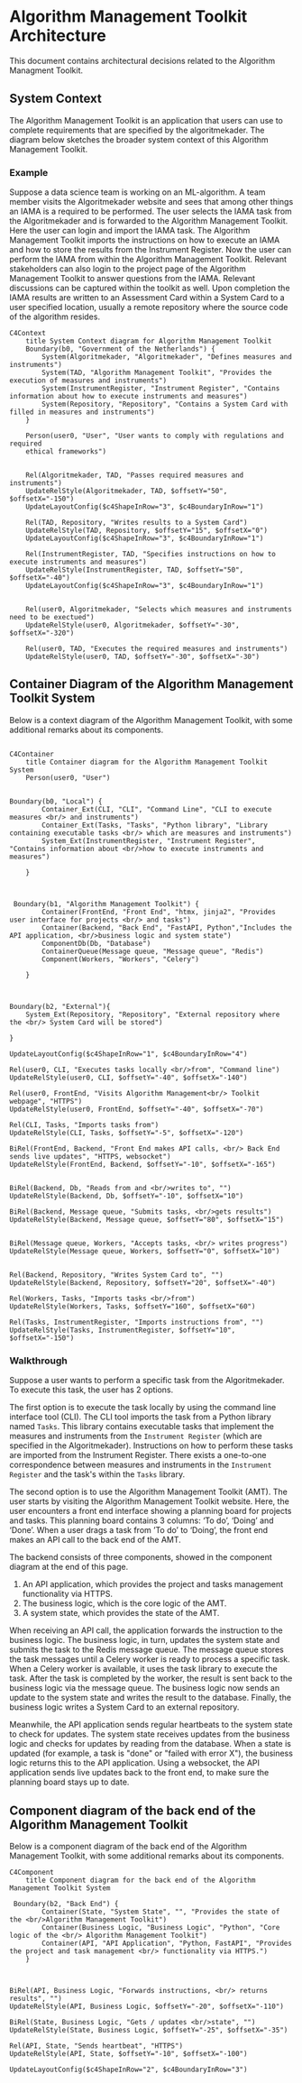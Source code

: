 # Algorithm Management Toolkit Architecture

This document contains architectural decisions related to the Algorithm Managment Toolkit.

## System Context

The Algorithm Management Toolkit is an application that users can use to complete requirements
that are specified by the algoritmekader. The diagram below sketches the broader system context
of this Algorithm Management Toolkit.

### Example
Suppose a data science team is working on an ML-algorithm. A team member visits the Algoritmekader
website and sees that among other things an IAMA is a required to be performed. The user selects
the IAMA task from the Algoritmekader and is forwarded to the Algorithm Management Toolkit. Here
the user can login and import the IAMA task. The Algorithm Management Toolkit imports the instructions
on how to execute an IAMA and how to store the results from the Instrument Register. Now the user can
perform the IAMA from within the Algorithm Management Toolkit. Relevant stakeholders can also login
to the project page of the Algorithm Management Toolkit to answer questions from the IAMA. Relevant
discussions can be captured within the toolkit as well. Upon completion the IAMA results are written
to an Assessment Card within a System Card to a user specified location, usually a remote repository
where the source code of the algorithm resides.


```mermaid
C4Context
    title System Context diagram for Algorithm Management Toolkit
    Boundary(b0, "Government of the Netherlands") {
        System(Algoritmekader, "Algoritmekader", "Defines measures and instruments")
        System(TAD, "Algorithm Management Toolkit", "Provides the execution of measures and instruments")
        System(InstrumentRegister, "Instrument Register", "Contains information about how to execute instruments and measures")
        System(Repository, "Repository", "Contains a System Card with filled in measures and instruments")
    }

    Person(user0, "User", "User wants to comply with regulations and required
    ethical frameworks")


    Rel(Algoritmekader, TAD, "Passes required measures and instruments")
    UpdateRelStyle(Algoritmekader, TAD, $offsetY="50", $offsetX="-150")
    UpdateLayoutConfig($c4ShapeInRow="3", $c4BoundaryInRow="1")

    Rel(TAD, Repository, "Writes results to a System Card")
    UpdateRelStyle(TAD, Repository, $offsetY="15", $offsetX="0")
    UpdateLayoutConfig($c4ShapeInRow="3", $c4BoundaryInRow="1")

    Rel(InstrumentRegister, TAD, "Specifies instructions on how to execute instruments and measures")
    UpdateRelStyle(InstrumentRegister, TAD, $offsetY="50", $offsetX="-40")
    UpdateLayoutConfig($c4ShapeInRow="3", $c4BoundaryInRow="1")


    Rel(user0, Algoritmekader, "Selects which measures and instruments need to be exectued")
    UpdateRelStyle(user0, Algoritmekader, $offsetY="-30", $offsetX="-320")

    Rel(user0, TAD, "Executes the required measures and instruments")
    UpdateRelStyle(user0, TAD, $offsetY="-30", $offsetX="-30")
```
## Container Diagram of the Algorithm Management Toolkit System
Below is a context diagram of the Algorithm Management Toolkit, with some additional remarks about
its components.
```mermaid

C4Container
    title Container diagram for the Algorithm Management Toolkit System
    Person(user0, "User")


Boundary(b0, "Local") {
        Container_Ext(CLI, "CLI", "Command Line", "CLI to execute measures <br/> and instruments")
        Container_Ext(Tasks, "Tasks", "Python library", "Library containing executable tasks <br/> which are measures and instruments")
        System_Ext(InstrumentRegister, "Instrument Register",  "Contains information about <br/>how to execute instruments and measures")

    }



 Boundary(b1, "Algorithm Management Toolkit") {
        Container(FrontEnd, "Front End", "htmx, jinja2", "Provides user interface for projects <br/> and tasks")
        Container(Backend, "Back End", "FastAPI, Python","Includes the API application, <br/>business logic and system state")
        ComponentDb(Db, "Database")
        ContainerQueue(Message queue, "Message queue", "Redis")
        Component(Workers, "Workers", "Celery")

    }



Boundary(b2, "External"){
    System_Ext(Repository, "Repository", "External repository where the <br/> System Card will be stored")

}

UpdateLayoutConfig($c4ShapeInRow="1", $c4BoundaryInRow="4")

Rel(user0, CLI, "Executes tasks locally <br/>from", "Command line")
UpdateRelStyle(user0, CLI, $offsetY="-40", $offsetX="-140")

Rel(user0, FrontEnd, "Visits Algorithm Management<br/> Toolkit webpage", "HTTPS")
UpdateRelStyle(user0, FrontEnd, $offsetY="-40", $offsetX="-70")

Rel(CLI, Tasks, "Imports tasks from")
UpdateRelStyle(CLI, Tasks, $offsetY="-5", $offsetX="-120")

BiRel(FrontEnd, Backend, "Front End makes API calls, <br/> Back End sends live updates", "HTTPS, websocket")
UpdateRelStyle(FrontEnd, Backend, $offsetY="-10", $offsetX="-165")


BiRel(Backend, Db, "Reads from and <br/>writes to", "")
UpdateRelStyle(Backend, Db, $offsetY="-10", $offsetX="10")

BiRel(Backend, Message queue, "Submits tasks, <br/>gets results")
UpdateRelStyle(Backend, Message queue, $offsetY="80", $offsetX="15")


BiRel(Message queue, Workers, "Accepts tasks, <br/> writes progress")
UpdateRelStyle(Message queue, Workers, $offsetY="0", $offsetX="10")


Rel(Backend, Repository, "Writes System Card to", "")
UpdateRelStyle(Backend, Repository, $offsetY="20", $offsetX="-40")

Rel(Workers, Tasks, "Imports tasks <br/>from")
UpdateRelStyle(Workers, Tasks, $offsetY="160", $offsetX="60")

Rel(Tasks, InstrumentRegister, "Imports instructions from", "")
UpdateRelStyle(Tasks, InstrumentRegister, $offsetY="10", $offsetX="-150")

```

### Walkthrough
Suppose a user wants to perform a specific task from the Algoritmekader. To execute this task, the user has 2 options.

The first option is to execute the task locally by using the command line interface tool (CLI). The CLI tool imports the task from a Python library named `Tasks`. This library contains executable tasks that implement the measures and instruments from the `Instrument Register` (which are specified in the Algoritmekader). Instructions on how to perform these tasks are imported from the Instrument Register. There exists a one-to-one correspondence between measures and instruments in the `Instrument Register` and the task's within the `Tasks` library.

The second option is to use the Algorithm Management Toolkit (AMT). The user starts by visiting the Algorithm Management Toolkit website. Here, the user encounters a front end interface showing a planning board for projects and tasks. This planning board contains 3 columns: ‘To do’,  ‘Doing’ and ‘Done’. When a user drags a task from ’To do’ to ‘Doing’, the front end makes an API call to the back end of the AMT.

The backend consists of three components, showed in the component diagram at the end of this page.
1. An API application, which provides the project and tasks management functionality via HTTPS.
2. The business logic, which is the core logic of the AMT.
3. A system state, which provides the state of the AMT.

When receiving an API call, the application forwards the instruction to the business logic. The business logic, in turn, updates the system state and submits the task to the Redis message queue. The message queue stores the task messages until a Celery worker is ready to process a specific task. When a Celery worker is available, it uses the task library to execute the task. After the task is completed by the worker, the result is sent back to the business logic via the message queue. The business logic now sends an update to the system state and writes the result to the database. Finally, the business logic writes a System Card to an external repository.

Meanwhile, the API application sends regular heartbeats to the system state to check for updates. The system state receives updates from the business logic and checks for updates by reading from the database. When a state is updated (for example, a task is "done" or "failed with error X"), the business logic returns this to the API application. Using a websocket, the API application sends live updates back to the front end, to make sure the planning board stays up to date.

## Component diagram of the back end of the Algorithm Management Toolkit
Below is a component diagram of the back end of the Algorithm Management Toolkit, with some additional remarks about its components.
```mermaid
C4Component
    title Component diagram for the back end of the Algorithm Management Toolkit System

 Boundary(b2, "Back End") {
        Container(State, "System State", "", "Provides the state of the <br/>Algorithm Management Toolkit")
        Container(Business Logic, "Business Logic", "Python", "Core logic of the <br/> Algorithm Management Toolkit")
        Container(API, "API Application", "Python, FastAPI", "Provides the project and task management <br/> functionality via HTTPS.")
    }



BiRel(API, Business Logic, "Forwards instructions, <br/> returns results", "")
UpdateRelStyle(API, Business Logic, $offsetY="-20", $offsetX="-110")

BiRel(State, Business Logic, "Gets / updates <br/>state", "")
UpdateRelStyle(State, Business Logic, $offsetY="-25", $offsetX="-35")

Rel(API, State, "Sends heartbeat", "HTTPS")
UpdateRelStyle(API, State, $offsetY="-10", $offsetX="-100")

UpdateLayoutConfig($c4ShapeInRow="2", $c4BoundaryInRow="3")
```
